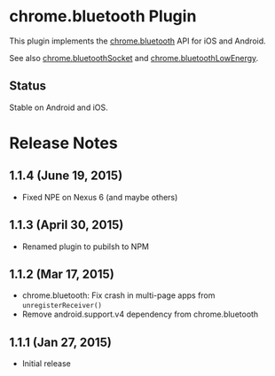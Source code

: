 # chrome.bluetooth Plugin

This plugin implements the [chrome.bluetooth](https://developer.chrome.com/apps/bluetooth) API for iOS and Android.

See also [chrome.bluetoothSocket](http://plugins.cordova.io/#/package/org.chromium.bluetoothSocket) and
[chrome.bluetoothLowEnergy](http://plugins.cordova.io/#/package/org.chromium.bluetoothLowEnergy).

## Status

Stable on Android and iOS.

# Release Notes

## 1.1.4 (June 19, 2015)
- Fixed NPE on Nexus 6 (and maybe others)

## 1.1.3 (April 30, 2015)
- Renamed plugin to pubilsh to NPM

## 1.1.2 (Mar 17, 2015)
* chrome.bluetooth: Fix crash in multi-page apps from `unregisterReceiver()`
* Remove android.support.v4 dependency from chrome.bluetooth

## 1.1.1 (Jan 27, 2015)
* Initial release
